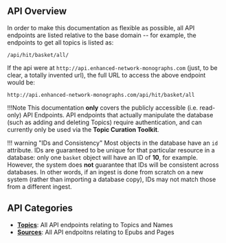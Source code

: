 ## API Overview

In order to make this documentation as flexible as possible, all API endpoints are listed relative to the base domain -- for example, the endpoints to get all topics is listed as:

```
/api/hit/basket/all/
```

If the api were at `http://api.enhanced-network-monographs.com` (just, to be clear, a totally invented url), the full URL to access the above endpoint would be:

```
http://api.enhanced-network-monographs.com/api/hit/basket/all
```

!!!Note 
    This documentation __only__ covers the publicly accessible (i.e. read-only) API Endpoints. API endpoints that actually manipulate the database (such as adding and deleting Topics) require authentication, and can currently only be used via the __Topic Curation Toolkit__.

!!! warning "IDs and Consistency"
    Most objects in the database have an `id` attribute. IDs are guaranteed to be unique for that particular resource in a database: only one `basket` object will have an ID of __10__, for example.  However, the system does __not__ guarantee that IDs will be consistent across databases.  In other words, if an ingest is done from scratch on a new system (rather than importing a database copy), IDs may not match those from a different ingest.

## API Categories

- __[Topics](topics)__: All API endpoints relating to Topics and Names
- __[Sources](sources)__: All API endpoitns relating to Epubs and Pages

